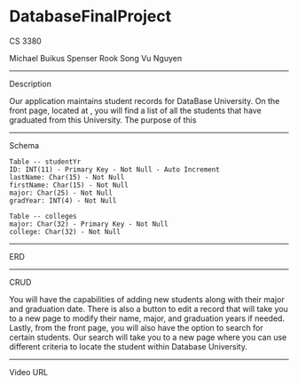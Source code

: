 # DatabaseFinalProject
CS 3380

Michael Buikus 
Spenser Rook 
Song Vu Nguyen
  
  ***
  
Description

  Our application maintains student records for DataBase University. On the front page, located at <link>, you will find a list of all the students that have graduated from this University. The purpose of this 
  
  ***
  
Schema

	Table -- studentYr
	ID: INT(11) - Primary Key - Not Null - Auto Increment
	lastName: Char(15) - Not Null 
	firstName: Char(15) - Not Null 
	major: Char(25) - Not Null 
	gradYear: INT(4) - Not Null
        
	Table -- colleges
	major: Char(32) - Primary Key - Not Null
	college: Char(32) - Not Null
        
  ***
  
ERD
  <Entity relationship Diagram>
  
  ***
  
CRUD
    
You will have the capabilities of adding new students along with their major and graduation date. There is also a button to edit a record that will take you to a new page to modify their name, major, and graduation years if needed. Lastly, from the front page, you will also have the option to search for certain students. Our search will take you to a new page where you can use different criteria to locate the student within Database University.

***

Video URL
  <URL>
